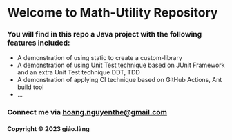 # Welcome to Math-Utility Repository

### You will find in this repo a Java project with the following features included:

* A demonstration of using static to create a custom-library
* A demonstration of using Unit Test technique based on JUnit Framework and an extra Unit Test technique DDT, TDD
* A demonstration of applying CI technique based on GitHub Actions, Ant build tool
* ...

### Connect me via hoang.nguyenthe@gmail.com
#### Copyright &#169; 2023 giáo.làng
 
 